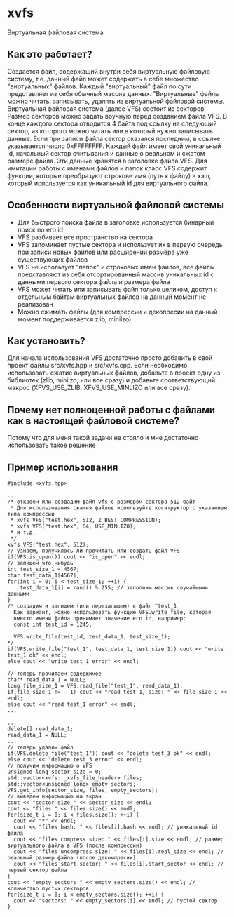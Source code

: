 # xvfs
Виртуальная файловая система

## Как это работает?
Создается файл, содержащий внутри себя виртуальную файловую систему, т.е. данный файл может содержать в себе множество "виртуальных" файлов. Каждый "виртуальный" файл по сути представляет из себя обычный массив данных. "Виртуальные" файлы можно читать, записывать, удалять из виртуальной файловой системы. Виртуальная файловая система (далее VFS) состоит из секторов. Размер секторов можно задать вручную перед созданием файла VFS. В конце каждого сектора отводится 4 байта под ссылку на следующий сектор, из которого можно читать или в который нужно записывать данные. Если при записи файла сектор оказался последним, в ссылке указывается число 0xFFFFFFFF. Каждый файл имеет свой уникальный id, начальный сектор считывания и данные о реальном и сжатом размере файла. Эти данные хранятся в заголовке файла VFS. Для имитации работы с именами файлов и папок класс VFS содержит функции, которые преобразуют строкове имя (путь к файлу) в хэш, который используется как уникальный id для виртуального файла.

## Особенности виртуальной файловой системы
+ Для быстрого поиска файла в заголовке используется бинарный поиск по его id
+ VFS разбивает все пространство на сектора
+ VFS запоминает пустые сектора и использует их в первую очередь при записи новых файлов или расширении размера уже существующих файлов
+ VFS не использует "папок" и строковых имен файлов, все файлы представляют из себя отсортированный массив уникальных id с данными первого сектора файла и размера файла
+ VFS может читать или записывать файл только целиком, доступ к отдельным байтам виртуальных файлов на данный момент не реализован
+ Можно сжимать файлы (для компрессии и декопресии на данный момент поддерживается zlib, minilzo)

## Как установить?
Для начала использования VFS достаточно просто добавить в свой проект файлы src/xvfs.hpp и src/xvfs.cpp. Если необходимо использовать сжатие виртуальных файлов, добавьте в проект одну из библиотек (zlib, minilzo, или все сразу) и добавьте соответствующий макрос (XFVS_USE_ZLIB, XFVS_USE_MINLIZO или все сразу).

## Почему нет полноценной работы с файлами как в настоящей файловой системе?
Потому что для меня такой задачи не стояло и мне достаточно использовать такое решение

## Пример использования
```
#include <xvfs.hpp>

...
/* откроем или создадим файл vfs с размером сектора 512 байт
 * Для использования сжатия файлов используйте коснтруктор с указанием типа компрессии
 * xvfs VFS("test.hex", 512, Z_BEST_COMPRESSION);
 * xvfs VFS("test.hex", 64, USE_MINLIZO);
 * и т.д.
 */
xvfs VFS("test.hex", 512);
// узнаем, получилось ли прочитать или создать файл VFS
if(VFS.is_open()) cout << "is_open" << endl;
// запишем что нибудь
int test_size_1 = 4567;
char test_data_1[4567];
for(int i = 0; i < test_size_1; ++i) {
    test_data_1[i] = rand() % 255; // заполним массив случайными данными
}
/* создадим и запишем (или перезапишем) в файл "test_1
  Как вариант, можно использовать функцию VFS.write_file, которая
  вместо имени файла принимает значение его id, например:
  const int test_id = 1245;
  
  VFS.write_file(test_id, test_data_1, test_size_1);
*/
if(VFS.write_file("test_1", test_data_1, test_size_1)) cout << "write test_1 ok" << endl;
else cout << "write test_1 error" << endl;

// теперь прочитаем содержимое
char* read_data_1 = NULL;
long file_size_1 = VFS.read_file("test_1", read_data_1);
if(file_size_1 != - 1) cout << "read test_1, size: " << file_size_1 << endl;
else cout << "read test_1 error" << endl;
...

...
delete[] read_data_1;
read_data_1 = NULL;
...
// теперь удалим файл
if(VFS.delete_file("test_1")) cout << "delete test_3 ok" << endl;
else cout << "delete test_3 error" << endl;
// получим информацию о VFS
unsigned long sector_size = 0;
std::vector<xvfs::_xvfs_file_header> files;
std::vector<unsigned long> empty_sectors;
VFS.get_info(sector_size, files, empty_sectors);
// выведем информацию на экран
cout << "sector size " << sector_size << endl;
cout << "files " << files.size() << endl;
for(size_t i = 0; i < files.size(); ++i) {
  cout << "*" << endl;
  cout << "files hash: " << files[i].hash << endl; // уникальный id файла
  cout << "files compress size: " << files[i].size << endl; // размер виртуального файла в VFS (после компрессии)
  cout << "files uncompress size: " << files[i].real_size << endl; // реальный размер файла (после декомпресии)
  cout << "files start sector: " << files[i].start_sector << endl; // первый сектор файла
}
cout << "empty_sectors " << empty_sectors.size() << endl; // количество пустых секторов
for(size_t i = 0; i < empty_sectors.size(); ++i) {
  cout << "sectors: " << empty_sectors[i] << endl; // пустой сектор
}
```
